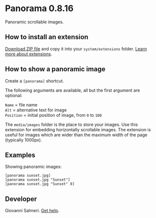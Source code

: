 # Panorama 0.8.16

Panoramic scrollable images.

<p align="SCREENSHOT.png?raw=true" alt="Screenshot"></p>

## How to install an extension

[Download ZIP file](https://github.com/GiovanniSalmeri/yellow-panorama/archive/refs/heads/main.zip) and copy it into your `system/extensions` folder. [Learn more about extensions](https://github.com/annaesvensson/yellow-update).

## How to show a panoramic image

Create a `[panorama]` shortcut. 

The following arguments are available, all but the first argument are optional:

`Name` = file name    
`Alt` = alternative text for image   
`Position` = initial position of image, from `0` to `100`

The `media/images` folder is the place to store your images. Use this extension for embedding horizontally scrollable images.  The extension is useful for images which are wider than the maximum width of the page (typically 1000px).

## Examples

Showing panoramic images:

    [panorama sunset.jpg]  
    [panorama sunset.jpg "Sunset"]  
    [panorama sunset.jpg "Sunset" 0]  

## Developer

Giovanni Salmeri. [Get help](https://datenstrom.se/yellow/help/).
